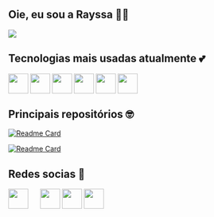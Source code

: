 ## Oie, eu sou a Rayssa 👩‍💻

<div>
  <a href="https://github.com/RayssaIssa">
    <img heigth="180em" src="https://github-readme-stats.vercel.app/api/top-langs/?username=RayssaIssa&layout=compact&langs_count=16&theme=dracula" />
  </a>
</div>

## Tecnologias mais usadas atualmente 💕

<div style="display: inline-block;">
  <img src="https://cdn.jsdelivr.net/gh/devicons/devicon@latest/icons/html5/html5-original.svg" heigth="30" width="40" align="center"/>    
  <img src="https://cdn.jsdelivr.net/gh/devicons/devicon@latest/icons/javascript/javascript-original.svg" heigth="30" width="40" align="center" />
  <img src="https://cdn.jsdelivr.net/gh/devicons/devicon@latest/icons/c/c-original.svg" heigth="30" width="40" align="center"/>
  <img src="https://cdn.jsdelivr.net/gh/devicons/devicon@latest/icons/java/java-original.svg" heigth="30" width="40" align="center"/>
  <img src="https://cdn.jsdelivr.net/gh/devicons/devicon@latest/icons/php/php-original.svg" heigth="30" width="40" align="center"/>
  <img src="https://cdn.jsdelivr.net/gh/devicons/devicon@latest/icons/python/python-original.svg" heigth="30" width="40" align="center"/>
</div><br>

## Principais repositórios 🤓

[![Readme Card](https://github-readme-stats.vercel.app/api/pin/?username=RayssaIssa&repo=CodesAP1&theme=dracula)](https://github.com/anuraghazra/github-readme-stats)

[![Readme Card](https://github-readme-stats.vercel.app/api/pin/?username=RayssaIssa&repo=A-R-Study&theme=dracula)](https://github.com/anuraghazra/github-readme-stats)          

## Redes socias 📱

<div> 
  <a style="margin-right: 20;" href="https://www.instagram.com/rayssa_issa" target="_blank"><img align="center" heigth="30" width="40" src="https://img.icons8.com/?size=100&id=Xy10Jcu1L2Su&format=png&color=000000" target="_blank"></a>
 	<a href="https://www.twitch.tv/rayssa_issa" target="_blank"><img align="center" heigth="30" width="40" src="https://img.icons8.com/?size=100&id=oRv985gg84Rj&format=png&color=000000" target="_blank"></a>
  <a href="https://discord.gg/WyrVuuEp" target="_blank"><img align="center" heigth="30" width="40" src="https://img.icons8.com/?size=100&id=2mIgusGquJFz&format=png&color=000000" target="_blank"></a> 
  <a href="https://www.linkedin.com/in/rayssa-silva-costa/" target="_blank"><img align="center" heigth="30" width="40" src="https://img.icons8.com/?size=100&id=xuvGCOXi8Wyg&format=png&color=000000" target="_blank"></a> 
</div>
